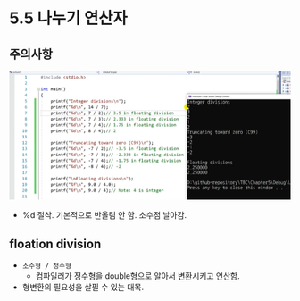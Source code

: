 # 5.5 나누기 연산자

## 주의사항
![](../images/chapter5/oper5.png)

* %d 절삭. 기본적으로 반올림 안 함. 소수점 날아감.

## floation division
- `소수형 / 정수형`
    - 컴파일러가 정수형을 double형으로 알아서 변환시키고 연산함.
- 형변환의 필요성을 살필 수 있는 대목.